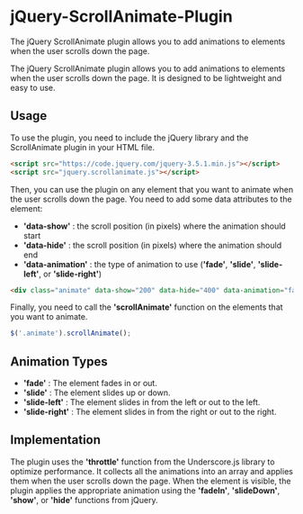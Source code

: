 # jQuery-ScrollAnimate-Plugin
The jQuery ScrollAnimate plugin allows you to add animations to elements when the user scrolls down the page.

The jQuery ScrollAnimate plugin allows you to add animations to elements when the user scrolls down the page. It is designed to be lightweight and easy to use.

## Usage

To use the plugin, you need to include the jQuery library and the ScrollAnimate plugin in your HTML file.

```html
<script src="https://code.jquery.com/jquery-3.5.1.min.js"></script>
<script src="jquery.scrollanimate.js"></script>
```

Then, you can use the plugin on any element that you want to animate when the user scrolls down the page. You need to add some data attributes to the element:

- **'data-show'** : the scroll position (in pixels) where the animation should start
- **'data-hide'** : the scroll position (in pixels) where the animation should end
- **'data-animation'** : the type of animation to use (**'fade'**, **'slide'**, **'slide-left'**, or **'slide-right'**)

```html
<div class="animate" data-show="200" data-hide="400" data-animation="fade">...</div>
```

Finally, you need to call the **'scrollAnimate'** function on the elements that you want to animate.

```javascript
$('.animate').scrollAnimate();
```

## Animation Types

- **'fade'** : The element fades in or out.
- **'slide'** : The element slides up or down.
- **'slide-left'** : The element slides in from the left or out to the left.
- **'slide-right'** : The element slides in from the right or out to the right.

## Implementation

The plugin uses the **'throttle'** function from the Underscore.js library to optimize performance. It collects all the animations into an array and applies them when the user scrolls down the page. When the element is visible, the plugin applies the appropriate animation using the **'fadeIn'**, **'slideDown'**, **'show'**, or **'hide'** functions from jQuery.
